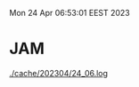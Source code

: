 Mon 24 Apr 06:53:01 EEST 2023
# JAM
<a href='./cache/202304/24_06.log'>./cache/202304/24_06.log</a>
